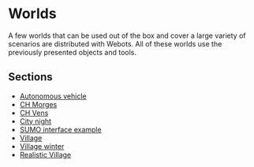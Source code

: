 # Worlds

A few worlds that can be used out of the box and cover a large variety of
scenarios are distributed with Webots. All of these worlds use the previously
presented objects and tools.

## Sections
- [Autonomous vehicle](autonomous-vehicle.md)
- [CH Morges](ch-morges.md)
- [CH Vens](ch-vens.md)
- [City night](city-night.md)
- [SUMO interface example](sumo-interface-example.md)
- [Village](village.md)
- [Village winter](village-winter.md)
- [Realistic Village](realistic-village.md)
